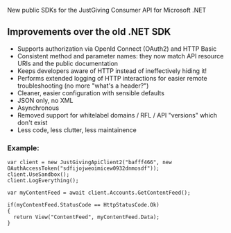 New public SDKs for the JustGiving Consumer API for Microsoft .NET


## Improvements over the old .NET SDK

- Supports authorization via OpenId Connect (OAuth2) and HTTP Basic
- Consistent method and parameter names: they now match API resource URIs and the public documentation
- Keeps developers aware of HTTP instead of ineffectively hiding it!
- Performs extended logging of HTTP interactions for easier remote troubleshooting (no more "what's a header?")
- Cleaner, easier configuration with sensible defaults
- JSON only, no XML
- Asynchronous
- Removed support for whitelabel domains / RFL / API "versions" which don't exist
- Less code, less clutter, less maintainence

### Example:

```
var client = new JustGivingApiClient2("bafff466", new OAuthAccessToken("sdfijojweoimicew0932dnmosdf")); 
client.UseSandbox();
client.LogEverything();

var myContentFeed = await client.Accounts.GetContentFeed();

if(myContentFeed.StatusCode == HttpStatusCode.Ok)
{
  return View("ContentFeed", myContentFeed.Data);
}
